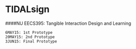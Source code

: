 # TIDALsign
####NU EECS395: Tangible Interaction Design and Learning

```
6MAY15: 1st Prototype
20MAY15: 2nd Prototype
3JUN15: Final Prototype
```
